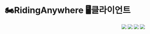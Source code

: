 <div>
  <h1 align="center">🏍️RidingAnywhere 🖥️클라이언트</h1>
  <div align="right">
    <img src="https://img.shields.io/badge/React-black?style=flat-square&logo=React&logoColor=#61DAFB"/>
    <img src="https://img.shields.io/badge/HTML-black?style=flat-square&logo=HTML5&logoColor=#E34F26"/>
    <img src="https://img.shields.io/badge/CSS-black?style=flat-square&logo=css3&logoColor=blue"/>
    <img src="https://img.shields.io/badge/javascript-black?style=flat-square&logo=css3&logoColor=yellow"/>
  </div>
</div>
